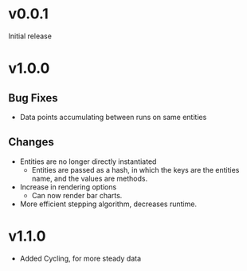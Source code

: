 # v0.0.1

Initial release

# v1.0.0

## Bug Fixes

* Data points accumulating between runs on same entities

## Changes

* Entities are no longer directly instantiated
  * Entities are passed as a hash, in which the keys are the entities name, and the values are methods.
* Increase in rendering options
  * Can now render bar charts.
* More efficient stepping algorithm, decreases runtime.

# v1.1.0

* Added Cycling, for more steady data